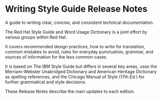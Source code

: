 Writing Style Guide Release Notes
=================

A guide to writing clear, concise, and consistent technical documentation.

The Red Hat Style Guide and Word Usage Dictionary is a joint effort by various groups within Red Hat.

It covers recommended design practices, how to write for translation, common mistakes to avoid, rules for everyday punctuation, grammar, and sources of information for the less common cases.

It is based on The IBM Style Guide but differs in several key areas, uses the Merriam-Webster Unabridged Dictionary and American Heritage Dictionary as spelling references, and the Chicago Manual of Style (17th Ed.) for further grammatical and style decisions.

These Release Notes describe the main updates to each edition.